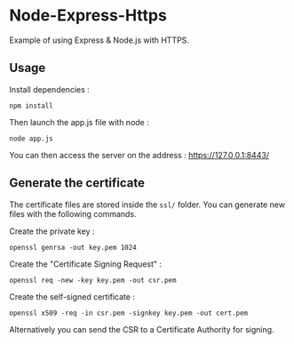 # Node-Express-Https

Example of using  Express & Node.js with HTTPS.

## Usage

Install dependencies :

```shell
npm install
```

Then launch the app.js file with node :

```shell
node app.js
```

You can then access the server on the address : https://127.0.0.1:8443/

## Generate the certificate

The certificate files are stored inside the `ssl/` folder. You can generate new files with the following commands.

Create the private key :

```shell
openssl genrsa -out key.pem 1024
```

Create the "Certificate Signing Request" :

```shell
openssl req -new -key key.pem -out csr.pem
```

Create the self-signed certificate :
```shell
openssl x509 -req -in csr.pem -signkey key.pem -out cert.pem
```

Alternatively you can send the CSR to a Certificate Authority for signing.
